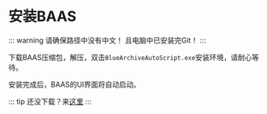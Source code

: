 # 安装BAAS

::: warning
请确保路径中没有中文！
且电脑中已安装完Git！
:::

下载BAAS压缩包，解压，双击`BlueArchiveAutoScript.exe`安装环境，请耐心等待。

安装完成后，BAAS的UI界面将自动启动。

::: tip
还没下载？来[这里](./downloads)
:::

